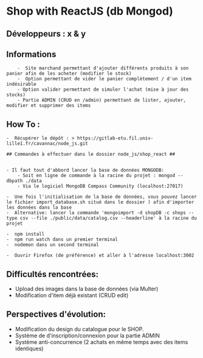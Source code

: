 # Shop with ReactJS (db Mongod)

## Développeurs : x & y

## Informations
        -  Site marchand permettant d'ajouter différents produits à son panier afin de les acheter (modifier le stock)
        -  Option permettant de vider le panier complètement / d'un item indésirable
        - Option valider permettant de simuler l'achat (mise à jour des stocks)
	    - Partie ADMIN (CRUD en /admin) permettant de lister, ajouter, modifier et supprimer des items
	   
## How To : 
    -  Récupérer le dépôt : > https://gitlab-etu.fil.univ-lille1.fr/cavannac/node_js.git
            
    ## Commandes à effectuer dans le dossier node_js/shop_react ##
            
        
    - Il faut tout d'abbord lancer la base de données MONGODB: 
        - Soit en ligne de commande à la racine du projet : mongod --dbpath ./data
        - Via le logiciel MongoDB Compass Community (localhost:27017)
            
    -  Une fois l'initialisation de la base de données, vous pouvez lancer le fichier import_database.sh situé dans le dossier ) afin d'importer les données dans la base
    -  Alternative: lancer la commande 'mongoimport -d shopDB -c shops --type csv --file ./public/data/catalog.csv --headerline' à la racine du projet
    
    -  npm install
    -  npm run watch dans un premier terminal
    -  nodemon dans un second terminal
    
    -  Ouvrir Firefox (de préférence) et aller à l'adresse localhost:3002
    	

## Difficultés rencontrées:  

- Upload des images dans la base de données (via Multer)
- Modification d'item déjà existant (CRUD edit)


## Perspectives d'évolution:    
 
- Modification du design du catalogue pour le SHOP.
- Système de d'inscription/connexion pour la partie ADMIN
- Système anti-concurrence (2 achats en même temps avec des items identiques)